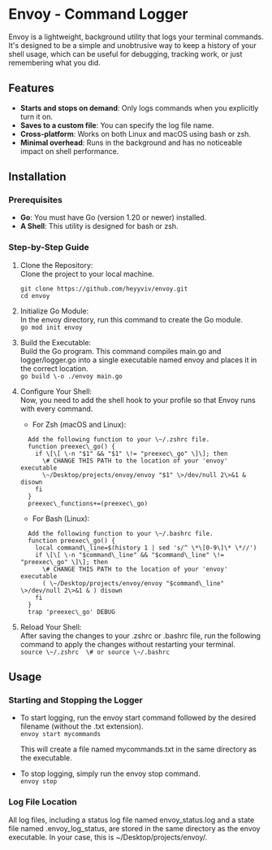 # **Envoy \- Command Logger**

Envoy is a lightweight, background utility that logs your terminal commands. It's designed to be a simple and unobtrusive way to keep a history of your shell usage, which can be useful for debugging, tracking work, or just remembering what you did.

## **Features**

* **Starts and stops on demand**: Only logs commands when you explicitly turn it on.  
* **Saves to a custom file**: You can specify the log file name.  
* **Cross-platform**: Works on both Linux and macOS using bash or zsh.  
* **Minimal overhead**: Runs in the background and has no noticeable impact on shell performance.

## **Installation**

### **Prerequisites**

* **Go**: You must have Go (version 1.20 or newer) installed.  
* **A Shell**: This utility is designed for bash or zsh.

### **Step-by-Step Guide**

1. Clone the Repository:  
   Clone the project to your local machine. 
   ``` 
   git clone https://github.com/heyyviv/envoy.git  
   cd envoy
   ```

2. Initialize Go Module:  
   In the envoy directory, run this command to create the Go module.  
   ``` go mod init envoy ```

3. Build the Executable:  
   Build the Go program. This command compiles main.go and logger/logger.go into a single executable named envoy and places it in the correct location.  
   ``` go build \-o ./envoy main.go ```

4. Configure Your Shell:  
   Now, you need to add the shell hook to your profile so that Envoy runs with every command.  
   * For Zsh (macOS and Linux):  
   ```
     Add the following function to your \~/.zshrc file.  
     function preexec\_go() {  
       if \[\[ \-n "$1" && "$1" \!= "preexec\_go" \]\]; then  
         \# CHANGE THIS PATH to the location of your 'envoy' executable  
         \~/Desktop/projects/envoy/envoy "$1" \>/dev/null 2\>&1 & disown  
       fi  
     }  
     preexec\_functions+=(preexec\_go)
     ```

   * For Bash (Linux):  
   ```
     Add the following function to your \~/.bashrc file.  
     function preexec\_go() {  
       local command\_line=$(history 1 | sed 's/^ \*\[0-9\]\* \*//')  
       if \[\[ \-n "$command\_line" && "$command\_line" \!= "preexec\_go" \]\]; then  
         \# CHANGE THIS PATH to the location of your 'envoy' executable  
         ( \~/Desktop/projects/envoy/envoy "$command\_line" \>/dev/null 2\>&1 & ) disown  
       fi  
     }  
     trap 'preexec\_go' DEBUG
     ```

5. Reload Your Shell:  
   After saving the changes to your .zshrc or .bashrc file, run the following command to apply the changes without restarting your terminal.  
   ``` source \~/.zshrc  \# or source \~/.bashrc ```

## **Usage**

### **Starting and Stopping the Logger**

* To start logging, run the envoy start command followed by the desired filename (without the .txt extension).  
  ``` envoy start mycommands ```

  This will create a file named mycommands.txt in the same directory as the executable.  
* To stop logging, simply run the envoy stop command.  
  ``` envoy stop ```

### **Log File Location**

All log files, including a status log file named envoy\_status.log and a state file named .envoy\_log\_status, are stored in the same directory as the envoy executable. In your case, this is \~/Desktop/projects/envoy/.
